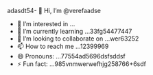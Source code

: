 adasdt54- 👋 Hi, I’m @verefaadse
- 👀 I’m interested in ...
- 🌱 I’m currently learning ...33fg54477447
- 💞️ I’m looking to collaborate on ...wer63252
- 📫 How to reach me ...12399969
- 😄 Pronouns: ...77554ad5696dsfsddsf
- ⚡ Fun fact: ...985vnmwerwefhjg258766+6sdf
<!---65wercxvsdf GitHub profile.
You can click the Preview link to take a look at 45your changfsd
99
